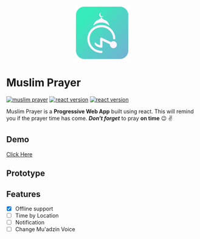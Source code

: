 <p align="center">
  <img width="144" height="144" src="./public/android-icon-144x144.png">
</p>

# Muslim Prayer
[![muslim prayer](https://img.shields.io/badge/muslim--prayer-beta--version-brightgreen.svg)](https://muslim-prayer.netlify.com/)
[![react version](https://img.shields.io/badge/react%20version-16.7.0-brightgreen.svg)](https://reactjs.org/)
[![react version](https://img.shields.io/badge/build-passing-brightgreen.svg)](https://github.com/alisyahidin/muslim-prayer#muslim-prayer)

Muslim Prayer is a **Progressive Web App** built using react. This will remind you if the prayer time has come.
**_Don't forget_** to pray **on time** :wink: :v:

## Demo
[Click Here](https://muslim-prayer.netlify.com/)
## Prototype
## Features
- [x] Offline support
- [ ] Time by Location
- [ ] Notification
- [ ] Change Mu'adzin Voice